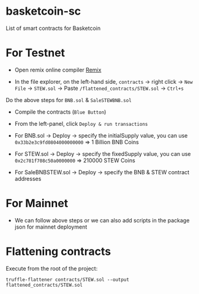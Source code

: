 # basketcoin-sc

List of smart contracts for Basketcoin

# For Testnet

- Open remix online compiler [Remix](https://remix.ethereum.org/#optimize=false&runs=200&evmVersion=null&version=soljson-v0.8.1+commit.df193b15.js)

- In the file explorer, on the left-hand side, `contracts` -> right click -> `New File` -> `STEW.sol` -> Paste `/flattened_contracts/STEW.sol` -> `Ctrl+s`

Do the above steps for `BNB.sol` & `SaleSTEWBNB.sol`

- Compile the contracts (`Blue Button`)

- From the left-panel, click `Deploy & run transactions`

- For BNB.sol -> Deploy -> specify the initialSupply value, you can use `0x33b2e3c9fd0804000000000` => 1 Billion BNB Coins

- For STEW.sol -> Deploy -> specify the fixedSupply value, you can use `0x2c781f708c50a0000000` => 210000 STEW Coins

- For SaleBNBSTEW.sol -> Deploy -> specify the BNB & STEW contract addresses

# For Mainnet

- We can follow above steps or we can also add scripts in the package json for mainnet deployment

# Flattening contracts

Execute from the root of the project:

`truffle-flattener contracts/STEW.sol --output flattened_contracts/STEW.sol`
